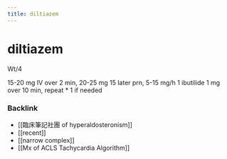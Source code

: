 ```yaml
---
title: diltiazem
---
```

# diltiazem

Wt/4

15-20 mg IV over 2 min, 20-25 mg 15 later prn, 5-15 mg/h
1 ibutilide 1 mg over 10 min, repeat * 1 if needed



### Backlink

- [[臨床筆記社團 of hyperaldosteronism]] 
- [[recent]] 
- [[narrow complex]] 
- [[Mx of ACLS Tachycardia Algorithm]] 
